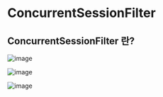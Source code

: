 # ConcurrentSessionFilter

## ConcurrentSessionFilter 란?

![image](https://user-images.githubusercontent.com/43431081/89975799-a851cd00-dca1-11ea-9543-d1b183ddc5bc.png)

![image](https://user-images.githubusercontent.com/43431081/89976016-4b0a4b80-dca2-11ea-9c45-339b63e78db1.png)

![image](https://user-images.githubusercontent.com/43431081/89976050-5d848500-dca2-11ea-8c24-e7c415599172.png)